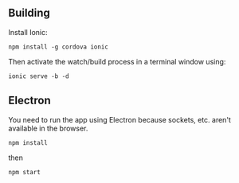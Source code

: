## Building

Install Ionic:

`npm install -g cordova ionic`

Then activate the watch/build process in a terminal window using:

`ionic serve -b -d`

## Electron

You need to run the app using Electron because sockets, etc. aren't available in the browser. 

`npm install`

then 

`npm start`